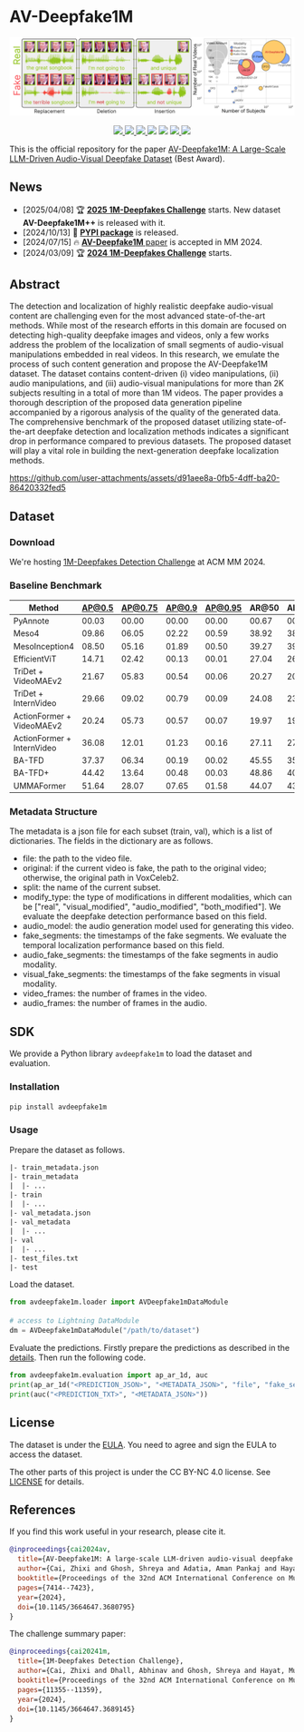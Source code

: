 # AV-Deepfake1M

<div align="center">
    <img src="assets/teaser.png">
    <p></p>
</div>

<div align="center">
    <a href="https://github.com/ControlNet/AV-Deepfake1M/issues">
        <img src="https://img.shields.io/github/issues/ControlNet/AV-Deepfake1M?style=flat-square">
    </a>
    <a href="https://github.com/ControlNet/AV-Deepfake1M/network/members">
        <img src="https://img.shields.io/github/forks/ControlNet/AV-Deepfake1M?style=flat-square">
    </a>
    <a href="https://github.com/ControlNet/AV-Deepfake1M/stargazers">
        <img src="https://img.shields.io/github/stars/ControlNet/AV-Deepfake1M?style=flat-square">
    </a>
    <a href="https://pypi.org/project/avdeepfake1m/"><img src="https://img.shields.io/pypi/v/avdeepfake1m?style=flat-square"></a>
    <a href="https://pypi.org/project/avdeepfake1m/"><img src="https://img.shields.io/pypi/dm/avdeepfake1m?style=flat-square"></a>
    <a href="https://github.com/ControlNet/AV-Deepfake1M/blob/master/LICENSE">
        <img src="https://img.shields.io/badge/license-CC%20BY--NC%204.0-97ca00?style=flat-square">
    </a>
    <a href="https://arxiv.org/abs/2311.15308">
        <img src="https://img.shields.io/badge/arXiv-2311.15308-b31b1b.svg?style=flat-square">
    </a>
</div>

This is the official repository for the paper 
[AV-Deepfake1M: A Large-Scale LLM-Driven Audio-Visual Deepfake Dataset](https://dl.acm.org/doi/abs/10.1145/3664647.3680795) (Best Award).

## News

- [2025/04/08] 🏆 [**2025 1M-Deepfakes Challenge**](https://deepfakes1m.github.io/2025) starts. New dataset **AV-Deepfake1M++** is released with it.
- [2024/10/13] 🚀 [**PYPI package**](https://pypi.org/project/avdeepfake1m/) is released.
- [2024/07/15] 🔥 [**AV-Deepfake1M** paper](https://dl.acm.org/doi/abs/10.1145/3664647.3680795) is accepted in MM 2024.
- [2024/03/09] 🏆 [**2024 1M-Deepfakes Challenge**](https://deepfakes1m.github.io/2024) starts.

## Abstract
The detection and localization of highly realistic deepfake audio-visual content are challenging even for the most 
advanced state-of-the-art methods. While most of the research efforts in this domain are focused on detecting 
high-quality deepfake images and videos, only a few works address the problem of the localization of small segments of 
audio-visual manipulations embedded in real videos. In this research, we emulate the process of such content generation 
and propose the AV-Deepfake1M dataset. The dataset contains content-driven (i) video manipulations, 
(ii) audio manipulations, and (iii) audio-visual manipulations for more than 2K subjects resulting in a total of more 
than 1M videos. The paper provides a thorough description of the proposed data generation pipeline accompanied by a 
rigorous analysis of the quality of the generated data. The comprehensive benchmark of the proposed dataset utilizing 
state-of-the-art deepfake detection and localization methods indicates a significant drop in performance compared to 
previous datasets. The proposed dataset will play a vital role in building the next-generation deepfake localization 
methods.

https://github.com/user-attachments/assets/d91aee8a-0fb5-4dff-ba20-86420332fed5


## Dataset

### Download

We're hosting [1M-Deepfakes Detection Challenge](https://deepfakes1m.github.io/2024) at ACM MM 2024.

### Baseline Benchmark

| Method                     | AP@0.5 | AP@0.75 | AP@0.9 | AP@0.95 | AR@50 | AR@20 | AR@10 | AR@5  |
|----------------------------|--------|---------|--------|---------|-------|-------|-------|-------|
| PyAnnote                   | 00.03  | 00.00   | 00.00  | 00.00   | 00.67 | 00.67 | 00.67 | 00.67 |
| Meso4                      | 09.86  | 06.05   | 02.22  | 00.59   | 38.92 | 38.81 | 36.47 | 26.91 |
| MesoInception4             | 08.50  | 05.16   | 01.89  | 00.50   | 39.27 | 39.00 | 35.78 | 24.59 |
| EfficientViT               | 14.71  | 02.42   | 00.13  | 00.01   | 27.04 | 26.43 | 23.90 | 20.31 |
| TriDet + VideoMAEv2        | 21.67  | 05.83   | 00.54  | 00.06   | 20.27 | 20.12 | 19.50 | 18.18 |
| TriDet + InternVideo       | 29.66  | 09.02   | 00.79  | 00.09   | 24.08 | 23.96 | 23.50 | 22.55 |
| ActionFormer + VideoMAEv2  | 20.24  | 05.73   | 00.57  | 00.07   | 19.97 | 19.81 | 19.11 | 17.80 |
| ActionFormer + InternVideo | 36.08  | 12.01   | 01.23  | 00.16   | 27.11 | 27.00 | 26.60 | 25.80 |
| BA-TFD                     | 37.37  | 06.34   | 00.19  | 00.02   | 45.55 | 35.95 | 30.66 | 26.82 |
| BA-TFD+                    | 44.42  | 13.64   | 00.48  | 00.03   | 48.86 | 40.37 | 34.67 | 29.88 |
| UMMAFormer                 | 51.64  | 28.07   | 07.65  | 01.58   | 44.07 | 43.45 | 42.09 | 40.27 |


### Metadata Structure

The metadata is a json file for each subset (train, val), which is a list of dictionaries. The fields in the dictionary are as follows.
- file: the path to the video file.
- original: if the current video is fake, the path to the original video; otherwise, the original path in VoxCeleb2.
- split: the name of the current subset.
- modify_type: the type of modifications in different modalities, which can be ["real", "visual_modified", "audio_modified", "both_modified"]. We evaluate the deepfake detection performance based on this field.
- audio_model: the audio generation model used for generating this video.
- fake_segments: the timestamps of the fake segments. We evaluate the temporal localization performance based on this field.
- audio_fake_segments: the timestamps of the fake segments in audio modality.
- visual_fake_segments: the timestamps of the fake segments in visual modality.
- video_frames: the number of frames in the video.
- audio_frames: the number of frames in the audio.

## SDK

We provide a Python library `avdeepfake1m` to load the dataset and evaluation.

### Installation

```bash
pip install avdeepfake1m
```

### Usage

Prepare the dataset as follows.

```
|- train_metadata.json
|- train_metadata
|  |- ...
|- train
|  |- ...
|- val_metadata.json
|- val_metadata
|  |- ...
|- val
|  |- ...
|- test_files.txt
|- test
```

Load the dataset.

```python
from avdeepfake1m.loader import AVDeepfake1mDataModule

# access to Lightning DataModule
dm = AVDeepfake1mDataModule("/path/to/dataset")
```

Evaluate the predictions. Firstly prepare the predictions as described in the [details](https://deepfakes1m.github.io/2024/details). Then run the following code.

```python
from avdeepfake1m.evaluation import ap_ar_1d, auc
print(ap_ar_1d("<PREDICTION_JSON>", "<METADATA_JSON>", "file", "fake_segments", 1, [0.5, 0.75, 0.9, 0.95], [50, 30, 20, 10, 5], [0.5, 0.55, 0.6, 0.65, 0.7, 0.75, 0.8, 0.85, 0.9, 0.95]))
print(auc("<PREDICTION_TXT>", "<METADATA_JSON>"))
```

## License

The dataset is under the [EULA](eula.pdf). You need to agree and sign the EULA to access the dataset.

The other parts of this project is under the CC BY-NC 4.0 license. See [LICENSE](LICENSE) for details.

## References

If you find this work useful in your research, please cite it.

```bibtex
@inproceedings{cai2024av,
  title={AV-Deepfake1M: A large-scale LLM-driven audio-visual deepfake dataset},
  author={Cai, Zhixi and Ghosh, Shreya and Adatia, Aman Pankaj and Hayat, Munawar and Dhall, Abhinav and Gedeon, Tom and Stefanov, Kalin},
  booktitle={Proceedings of the 32nd ACM International Conference on Multimedia},
  pages={7414--7423},
  year={2024},
  doi={10.1145/3664647.3680795}
}
```

The challenge summary paper:
```bibtex
@inproceedings{cai20241m,
  title={1M-Deepfakes Detection Challenge},
  author={Cai, Zhixi and Dhall, Abhinav and Ghosh, Shreya and Hayat, Munawar and Kollias, Dimitrios and Stefanov, Kalin and Tariq, Usman},
  booktitle={Proceedings of the 32nd ACM International Conference on Multimedia},
  pages={11355--11359},
  year={2024},
  doi={10.1145/3664647.3689145}
}
```

